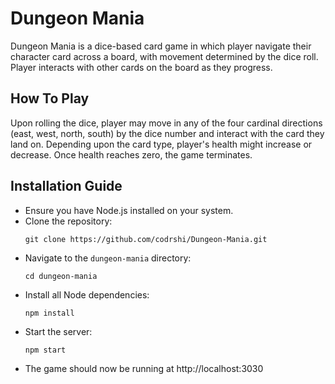 # Dungeon Mania
Dungeon Mania is a dice-based card game in which player navigate their character card across a board, with movement determined by the dice roll. Player interacts with other cards on the board as they progress.
## How To Play
Upon rolling the dice, player may move in any of the four cardinal directions (east, west, north, south) by the dice number and interact with the card they land on. Depending upon the card type, player's health might increase or decrease. Once health reaches zero, the game terminates.
## Installation Guide
- Ensure you have Node.js installed on your system.
- Clone the repository:
  ```
  git clone https://github.com/codrshi/Dungeon-Mania.git
  ```
- Navigate to the `dungeon-mania` directory:
  ```
  cd dungeon-mania
  ```
- Install all Node dependencies:
  ```
  npm install
  ```
- Start the server:
  ```
  npm start
  ```
- The game should now be running at http://localhost:3030
